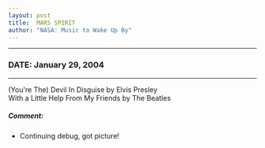 ```yaml
---
layout: post
title:  MARS SPIRIT
author: "NASA: Music to Wake Up By"
---
```


----
### DATE: January 29, 2004
----
(You're The) Devil In Disguise by Elvis Presley<br />With a Little Help From My Friends by The Beatles

##### Comment:
* Continuing debug, got picture!

